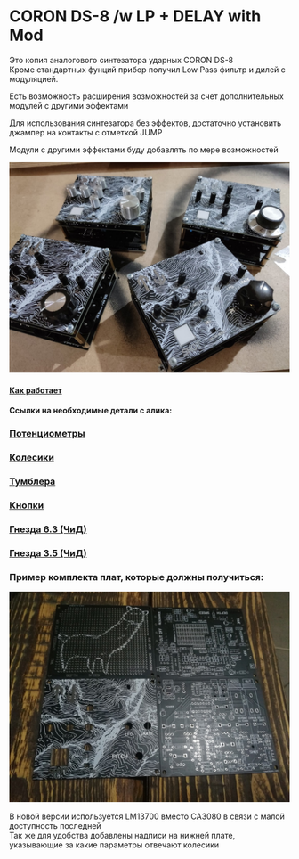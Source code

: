 # CORON DS-8 /w LP + DELAY with Mod

Это копия аналогового синтезатора ударных CORON DS-8<br>
Кроме стандартных фунций прибор получил Low Pass фильтр и дилей с модуляцией.

Есть возможность расширения возможностей за счет дополнительных модулей с другими эффектами

Для использования синтезатора без эффектов, достаточно установить джампер на контакты с отметкой JUMP

Модули с другими эффектами буду добавлять по мере возможностей

 
![CORON_DS8](https://github.com/EugeneCarlo/coron-ds8-super-huevo-edition/blob/main/Image/YwKnsgYQ7no.jpg)

#### [Как работает](https://github.com/EugeneCarlo/coron-ds8-super-huevo-edition/blob/main/How%20it%20works/README.md)




#### Ссылки на необходимые детали с алика:

### [Потенциометры](https://aliexpress.ru/item/1871188517.html)

### [Колесики](https://aliexpress.ru/item/4000702166610.html)

### [Тумблера](https://aliexpress.ru/item/32723119383.html)

### [Кнопки](https://aliexpress.ru/item/4000224636043.html)

### [Гнезда 6.3 (ЧиД)](https://www.chipdip.ru/product/st-008s-05)

### [Гнезда 3.5 (ЧиД)](https://www.chipdip.ru/product/st-215n-04)


### Пример комплекта плат, которые должны получиться:
![Пример плат](https://github.com/EugeneCarlo/coron-ds8-super-huevo-edition/blob/main/Image/F3CKZTPLIhw.jpg)

В новой версии используется LM13700 вместо CA3080 в связи с малой доступность последней
<br>
Так же для удобства добавлены надписи на нижней плате, указывающие за какие параметры отвечают колесики
